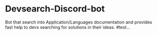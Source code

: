# Devsearch-Discord-bot
Bot that search into Application/Languages documentation and provides fast help to devs searching for solutions in their ideas.
#test... 
